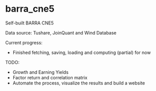 # barra_cne5
Self-built BARRA CNE5

Data source: Tushare, JoinQuant and Wind Database

Current progress:
  - Finished fetching, saving, loading and computing (partial) for now
 
TODO: 
  - Growth and Earning Yields
  - Factor return and correlation matrix
  - Automate the process, visualize the results and build a website
